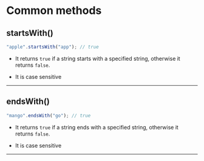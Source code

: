 # Common methods

## startsWith()

```javascript
"apple".startsWith("app"); // true
```

- It returns `true` if a string starts with a specified string, otherwise it returns `false`.

- It is case sensitive

---

## endsWith()

```javascript
"mango".endsWith("go"); // true
```

- It returns `true` if a string ends with a specified string, otherwise it returns `false`.

- It is case sensitive

---
